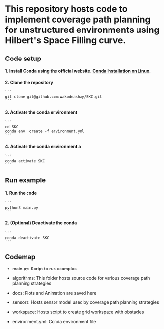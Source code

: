 # This repository hosts code to implement coverage path planning for unstructured environments using Hilbert's Space Filling curve. #

## Code setup 
#### 1. Install Conda using the official website. [Conda Installation on Linux](https://docs.conda.io/projects/conda/en/latest/user-guide/install/linux.html).

#### 2. Clone the repository
    ```
    git clone git@github.com:wakodeashay/SKC.git
    ```

#### 3. Activate the conda environment
    ```
    cd SKC
    conda env  create -f environment.yml
    ```

#### 4. Activate the conda environment a
    ```
    conda activate SKC
    ```

## Run example

#### 1. Run the code
    ```
    python3 main.py
    ```

#### 2. (Optional) Deactivate the conda 
    ```
    conda deactivate SKC
    ```

## Codemap

* main.py: Script to run examples

* algorithms: This folder hosts source code for various coverage path planning strategies 

* docs: Plots and Animation are saved here

* sensors: Hosts sensor model used by coverage path planning strategies

* workspace: Hosts script to create grid workspace with obstacles

* environment.yml: Conda environment file

